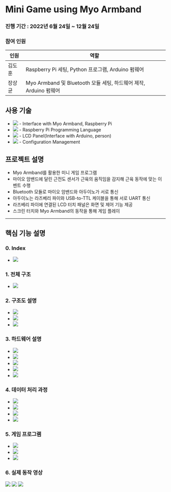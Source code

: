 # Mini Game using Myo Armband
### 진행 기간 : 2022년 6월 24일 ~ 12월 24일
### 참여 인원
|인원|역할|
|---|---|
|김도훈|Raspberry Pi 세팅, Python 프로그램, Arduino 펌웨어|
|장상균|Myo Armband 및 Bluetooth 모듈 세팅, 하드웨어 제작, Arduino 펌웨어|

## 사용 기술
+ <img src="https://img.shields.io/badge/Arduino-00979D?style=flat-square&logo=Arduino&logoColor=white"/> - Interface with Myo Armband, Raspberry Pi
+ <img src ="https://img.shields.io/badge/Python-3776AB?style=flat-square&logo=Python&logoColor=white"/> - Raspberry Pi Programming Language
+ <img src="https://img.shields.io/badge/Raspberry Pi-A22846?style=flat-square&logo=Raspberry Pi&logoColor=white"/> - LCD Panel(Interface with Arduino, person)
+ <img src="https://img.shields.io/badge/GitHub-181717?style=flat-square&logo=GitHub&logoColor=white"/> - Configuration Management

## 프로젝트 설명
+ Myo Armband를 활용한 미니 게임 프로그램
+ 마이오 암밴드에 달린 근전도 센서가 근육의 움직임을 감지해 근육 동작에 맞는 이벤트 수행
+ Bluetooth 모듈로 마이오 암밴드와 아두이노가 서로 통신
+ 아두이노는 라즈베리 파이와 USB-to-TTL 케이블을 통해 서로 UART 통신
+ 라즈베리 파이에 연결된 LCD 터치 패널은 화면 및 제어 기능 제공
+ 스크린 터치와 Myo Armband의 동작을 통해 게임 플레이

---
## 핵심 기능 설명

### 0. Index
+ <img src ="https://github.com/Mellowball/Games-using-Myo_Armband/blob/main/img_Readme/0-index.png"/>

### 1. 전체 구조
+ <img src ="https://github.com/Mellowball/Games-using-Myo_Armband/blob/main/img_Readme/1-1.png"/>

### 2. 구조도 설명
+ <img src ="https://github.com/Mellowball/Games-using-Myo_Armband/blob/main/img_Readme/2-1.png"/>

+ <img src ="https://github.com/Mellowball/Games-using-Myo_Armband/blob/main/img_Readme/2-2.png"/>

+ <img src ="https://github.com/Mellowball/Games-using-Myo_Armband/blob/main/img_Readme/2-3.png"/>

### 3. 하드웨어 설명
+ <img src ="https://github.com/Mellowball/Games-using-Myo_Armband/blob/main/img_Readme/3-1.png"/>

+ <img src ="https://github.com/Mellowball/Games-using-Myo_Armband/blob/main/img_Readme/3-2.png"/>

+ <img src ="https://github.com/Mellowball/Games-using-Myo_Armband/blob/main/img_Readme/3-3.png"/>

+ <img src ="https://github.com/Mellowball/Games-using-Myo_Armband/blob/main/img_Readme/3-4.png"/>

+ <img src ="https://github.com/Mellowball/Games-using-Myo_Armband/blob/main/img_Readme/3-5.png"/>

### 4. 데이터 처리 과정
+ <img src ="https://github.com/Mellowball/Games-using-Myo_Armband/blob/main/img_Readme/4-1.png"/>

+ <img src ="https://github.com/Mellowball/Games-using-Myo_Armband/blob/main/img_Readme/4-2.png"/>

+ <img src ="https://github.com/Mellowball/Games-using-Myo_Armband/blob/main/img_Readme/4-3.png"/>

+ <img src ="https://github.com/Mellowball/Games-using-Myo_Armband/blob/main/img_Readme/4-4.png"/>

### 5. 게임 프로그램
+ <img src ="https://github.com/Mellowball/Games-using-Myo_Armband/blob/main/img_Readme/5-1.png"/>

+ <img src ="https://github.com/Mellowball/Games-using-Myo_Armband/blob/main/img_Readme/5-2.png"/>

+ <img src ="https://github.com/Mellowball/Games-using-Myo_Armband/blob/main/img_Readme/5-3.png"/>

### 6. 실제 동작 영상
<img src ="https://github.com/Mellowball/Games-using-Myo_Armband/blob/main/img_Readme/bluetooth_connect.gif"/>
<img src ="https://github.com/Mellowball/Games-using-Myo_Armband/blob/main/img_Readme/rsp_game.gif"/>
<img src ="https://github.com/Mellowball/Games-using-Myo_Armband/blob/main/img_Readme/dino_game.gif"/>

  
